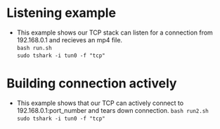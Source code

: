 
# Listening example
* This example shows our TCP stack can listen for a connection from 192.168.0.1 and recieves an mp4 file.   
`bash run.sh`  
`sudo tshark -i tun0 -f "tcp"`

# Building connection actively
* This example shows that our TCP can actively connect to 192.168.0.1:port_number and tears down connection.
`bash run2.sh`  
`sudo tshark -i tun0 -f "tcp"`
